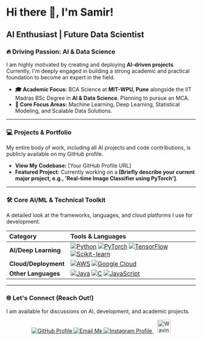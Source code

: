 # Hi there 👋, I'm Samir!
## AI Enthusiast | Future Data Scientist

### 🔥 Driving Passion: AI & Data Science
I am highly motivated by creating and deploying **AI-driven projects**. Currently, I'm deeply engaged in building a strong academic and practical foundation to become an expert in the field.

* **🎓 Academic Focus:** BCA Science at **MIT-WPU, Pune** alongside the IIT Madras BSc Degree in **AI & Data Science**. Planning to pursue an MCA.
* **🧠 Core Focus Areas:** Machine Learning, Deep Learning, Statistical Modeling, and Scalable Data Solutions.

---

### 💻 Projects & Portfolio

My entire body of work, including all AI projects and code contributions, is publicly available on my GitHub profile.

* **View My Codebase:** [Your GitHub Profile URL]
* **Featured Project:** Currently working on a **[Briefly describe your current major project, e.g., 'Real-time Image Classifier using PyTorch']**.

---

### 🛠️ Core AI/ML & Technical Toolkit

A detailed look at the frameworks, languages, and cloud platforms I use for development.

| Category | Tools & Languages |
| :--- | :--- |
| **AI/Deep Learning** | [![Python](https://img.shields.io/badge/Python-3776AB?style=for-the-badge&logo=python&logoColor=white)](https://www.python.org/) [![PyTorch](https://img.shields.io/badge/PyTorch-%23EE4C2C.svg?style=for-the-badge&logo=PyTorch&logoColor=white)](https://pytorch.org/) [![TensorFlow](https://img.shields.io/badge/TensorFlow-%23FF6F00.svg?style=for-the-badge&logo=TensorFlow&logoColor=white)](https://www.tensorflow.org/) [![Scikit-learn](https://img.shields.io/badge/scikit--learn-F7931E?style=for-the-badge&logo=scikit-learn&logoColor=white)](https://scikit-learn.org/stable/) |
| **Cloud/Deployment** | [![AWS](https://img.shields.io/badge/AWS-%23FF9900.svg?style=for-the-badge&logo=amazon-web-services&logoColor=white)](https://aws.amazon.com/) [![Google Cloud](https://img.shields.io/badge/GoogleCloud-%234285F4.svg?style=for-the-badge&logo=google-cloud&logoColor=white)](https://cloud.google.com/) |
| **Other Languages** | [![Java](https://img.shields.io/badge/Java-007396?style=for-the-badge&logo=java&logoColor=white)](https://www.java.com/) [![C](https://img.shields.io/badge/C-A8B9CC?style=for-the-badge&logo=c&logoColor=white)](https://isocpp.org/) [![JavaScript](https://img.shields.io/badge/JavaScript-F7DF1E?style=for-the-badge&logo=javascript&logoColor=black)](https://developer.mozilla.org/en-US/docs/Web/JavaScript) |

---

### 🌐 Let's Connect (Reach Out!)

I am available for discussions on AI, development, and academic projects.

<p align="center">
    <a href="[Your GitHub Profile URL]">
        <img src="[https://img.shields.io/badge/GitHub-100000?style=for-the-badge&logo=github&logoColor=white](https://github.com/Sam-Dev-AI)" alt="GitHub Profile" />
    </a>
    <a href="mailto:[Your MIT-WPU Email]">
        <img src="ladesamir10@gmail.com" alt="Email Me" />
    </a>
    <a href="[Your Instagram Profile URL]">
        <img src="[https://img.shields.io/badge/Instagram-E4405F?style=for-the-badge&logo=instagram&logoColor=white](https://www.instagram.com/samir_lade_22/)" alt="Instagram Profile" />
    </a>
    <img src="https://media.giphy.com/media/hvRJCLFzjrwpW/giphy.gif" width="35px" style="padding-left:10px;" alt="Waving Hand Animation"/>
</p>
